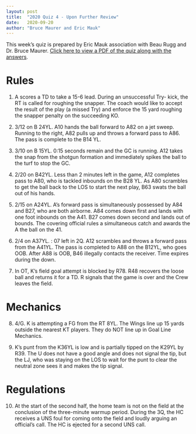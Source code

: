```yaml
---
layout: post
title:  "2020 Quiz 4 - Upon Further Review"
date:   2020-09-20
author: "Bruce Maurer and Eric Mauk"
---
```


This week’s quiz is prepared by Eric Mauk association with Beau Rugg
and Dr. Bruce Maurer. [Click here to view a PDF of the quiz along with the
answers](https://storage.googleapis.com/ohsaa-websites/quizzes/2020/2020_quiz_4.pdf).

<!--more-->

# Rules

1. A scores a TD to take a 15-6 lead. During an unsuccessful Try- kick, the RT is
called for roughing the snapper. The coach would like to accept the result of
the play (a missed Try) and enforce the 15 yard roughing the snapper penalty on
the succeeding KO.

2. 3/12 on B 24YL. A10 hands the ball forward to A82 on a jet sweep. Running to
   the right, A82 pulls up and throws a forward pass to A86. The pass is
complete to the B14 YL.

3. 3/10 on B 15YL. 0:15 seconds remain and the GC is running. A12 takes the snap
   from the shotgun formation and immediately spikes the ball to the turf to
stop the GC.

4. 2/20 on B42YL. Less than 2 minutes left in the game, A12 completes pass to
   A80, who is tackled inbounds on the B28 YL. As A80 scrambles to get the ball
back to the LOS to start the next play, B63 swats the ball out of his hands.

5. 2/15 on A24YL. A’s forward pass is simultaneously possessed by A84 and B27,
   who are both airborne. A84 comes down first and lands with one foot inbounds
on the A41. B27 comes down second and lands out of bounds. The covering official
rules a simultaneous catch and awards the A the ball on the 41.

6. 2/4 on A37YL. : 07 left in 2Q. A12 scrambles and throws a forward pass from
   the A41YL. The pass is completed to A88 on the B12YL, who goes OOB. After A88
is OOB, B46 illegally contacts the receiver. Time expires during the down.

7. In OT, K’s field goal attempt is blocked by R78. R48 recovers the loose ball
   and returns it for a TD. R signals that the game is over and the Crew leaves
the field.

# Mechanics

8. 4/G. K is attempting a FG from the RT 8YL. The Wings line up 15 yards outside
   the nearest KT players. They do NOT line up in Goal Line Mechanics.

9. K’s punt from the K36YL is low and is partially tipped on the K29YL by R39.
   The U does not have a good angle and does not signal the tip, but the LJ, who
was staying on the LOS to wait for the punt to clear the neutral zone sees it
and makes the tip signal.

# Regulations

10. At the start of the second half, the home team is not on the field at the
    conclusion of the three-minute warmup period. During the 3Q, the HC receives
a UNS foul for coming onto the field and loudly arguing an official’s call. The
HC is ejected for a second UNS call.
